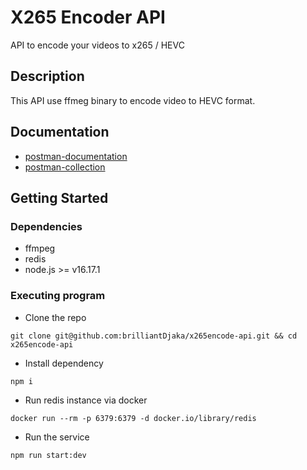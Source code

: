 # X265 Encoder API

API to encode your videos to x265 / HEVC

## Description

This API use ffmeg binary to encode video to HEVC format.

## Documentation
- [postman-documentation](https://web.postman.co/documentation/5721530-31a344f0-5cbc-4022-99d1-3ff04a1541ef/publish?workspaceId=3b1475b7-8a1f-41c0-b9b4-d74e00d1ab4a#url)
- [postman-collection](https://github.com/brilliantDjaka/x265encode-api/raw/master/postman-collection.json)
## Getting Started

### Dependencies

- ffmpeg
- redis
- node.js >= v16.17.1

### Executing program

- Clone the repo

```
git clone git@github.com:brilliantDjaka/x265encode-api.git && cd x265encode-api
```

- Install dependency

```
npm i
```

- Run redis instance via docker

```
docker run --rm -p 6379:6379 -d docker.io/library/redis
```

- Run the service

```
npm run start:dev
```
